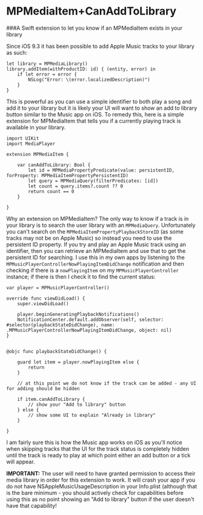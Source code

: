 # MPMediaItem+CanAddToLibrary
###A Swift extension to let you know if an MPMediaItem exists in your library

Since iOS 9.3 it has been possible to add Apple Music tracks to your library as such:

	let library = MPMediaLibrary()
	library.addItem(withProductID: id) { (entity, error) in
		if let error = error {
			NSLog("Error: \(error.localizedDescription)")
		}
	}

This is powerful as you can use a simple identifier to both play a song and add it to your library but it is likely your UI will want to show an add to library button similar to the Music app on iOS. To remedy this, here is a simple extension for MPMediaItem that tells you if a currently playing track is available in your library.

	import UIKit
	import MediaPlayer

	extension MPMediaItem {

	    var canAddToLibrary: Bool {
	        let id = MPMediaPropertyPredicate(value: persistentID, forProperty: MPMediaItemPropertyPersistentID)
	        let query = MPMediaQuery(filterPredicates: [id])
	        let count = query.items?.count ?? 0
	        return count == 0
	    }
	    
	}

Why an extension on MPMediaItem? The only way to know if a track is in your library is to search the user library with an `MPMediaQuery`. Unfortunately you can't search on  the `MPMediaItemPropertyPlaybackStoreID` (as some tracks may not be on Apple Music) so instead you need to use the persistent ID property. If you try and play an Apple Music track using an identifier, then you can retrieve an MPMediaItem and use that to get the persistent ID for searching. I use this in my own apps by listening to the `MPMusicPlayerControllerNowPlayingItemDidChange` notification and then checking if there is a `nowPlayingItem` on my `MPMusicPlayerController` instance; if there is then I check it to find the current status:

	var player = MPMusicPlayerController()

	override func viewDidLoad() {
	    super.viewDidLoad()
	    
	    player.beginGeneratingPlaybackNotifications()
	    NotificationCenter.default.addObserver(self, selector: #selector(playbackStateDidChange), name: .MPMusicPlayerControllerNowPlayingItemDidChange, object: nil)
	}


	@objc func playbackStateDidChange() {
	    
	    guard let item = player.nowPlayingItem else {
	        return
	    }

	    // at this point we do not know if the track can be added - any UI for adding should be hidden

	    if item.canAddToLibrary {
	    	// show your "Add to library" button
	    } else {
	    	// show some UI to explain "Already in library"
	    }

	}


I am fairly sure this is how the Music app works on iOS as you'll notice when skipping tracks that the UI for the track status is completely hidden until the track is ready to play at which point either an add button or a tick will appear.

**IMPORTANT:** The user will need to have granted permission to access their media library in order for this extension to work. It will crash your app if you do not have NSAppleMusicUsageDescription in your Info.plist (although that is the bare minimum - you should actively check for capabilities before using this as no point showing an "Add to library" button if the user doesn't have that capability!

